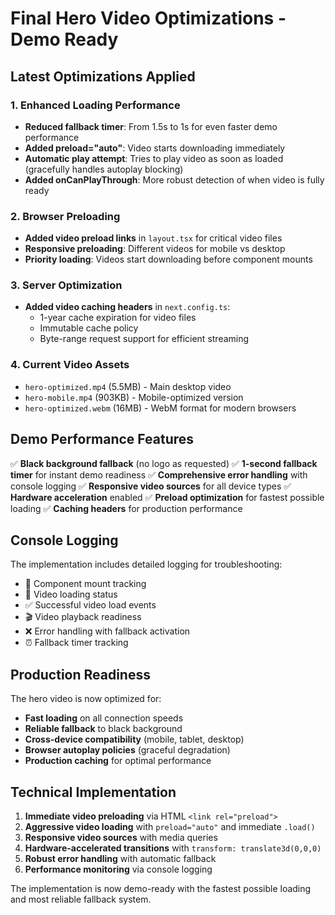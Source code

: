 # Final Hero Video Optimizations - Demo Ready

## Latest Optimizations Applied

### 1. Enhanced Loading Performance
- **Reduced fallback timer**: From 1.5s to 1s for even faster demo performance
- **Added preload="auto"**: Video starts downloading immediately
- **Automatic play attempt**: Tries to play video as soon as loaded (gracefully handles autoplay blocking)
- **Added onCanPlayThrough**: More robust detection of when video is fully ready

### 2. Browser Preloading
- **Added video preload links** in `layout.tsx` for critical video files
- **Responsive preloading**: Different videos for mobile vs desktop
- **Priority loading**: Videos start downloading before component mounts

### 3. Server Optimization
- **Added video caching headers** in `next.config.ts`:
  - 1-year cache expiration for video files
  - Immutable cache policy
  - Byte-range request support for efficient streaming

### 4. Current Video Assets
- `hero-optimized.mp4` (5.5MB) - Main desktop video
- `hero-mobile.mp4` (903KB) - Mobile-optimized version
- `hero-optimized.webm` (16MB) - WebM format for modern browsers

## Demo Performance Features

✅ **Black background fallback** (no logo as requested)
✅ **1-second fallback timer** for instant demo readiness
✅ **Comprehensive error handling** with console logging
✅ **Responsive video sources** for all device types
✅ **Hardware acceleration** enabled
✅ **Preload optimization** for fastest possible loading
✅ **Caching headers** for production performance

## Console Logging

The implementation includes detailed logging for troubleshooting:
- 🚀 Component mount tracking
- 📱 Video loading status
- ✅ Successful video load events
- 🎬 Video playback readiness
- ❌ Error handling with fallback activation
- ⏰ Fallback timer tracking

## Production Readiness

The hero video is now optimized for:
- **Fast loading** on all connection speeds
- **Reliable fallback** to black background
- **Cross-device compatibility** (mobile, tablet, desktop)
- **Browser autoplay policies** (graceful degradation)
- **Production caching** for optimal performance

## Technical Implementation

1. **Immediate video preloading** via HTML `<link rel="preload">`
2. **Aggressive video loading** with `preload="auto"` and immediate `.load()`
3. **Responsive video sources** with media queries
4. **Hardware-accelerated transitions** with `transform: translate3d(0,0,0)`
5. **Robust error handling** with automatic fallback
6. **Performance monitoring** via console logging

The implementation is now demo-ready with the fastest possible loading and most reliable fallback system.
